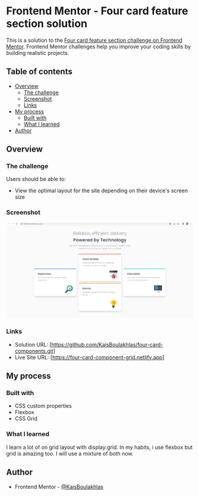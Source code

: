 # Frontend Mentor - Four card feature section solution

This is a solution to the [Four card feature section challenge on Frontend Mentor](https://www.frontendmentor.io/challenges/four-card-feature-section-weK1eFYK). Frontend Mentor challenges help you improve your coding skills by building realistic projects. 

## Table of contents

- [Overview](#overview)
  - [The challenge](#the-challenge)
  - [Screenshot](#screenshot)
  - [Links](#links)
- [My process](#my-process)
  - [Built with](#built-with)
  - [What I learned](#what-i-learned)
- [Author](#author)

## Overview

### The challenge

Users should be able to:

- View the optimal layout for the site depending on their device's screen size

### Screenshot

![](./chrome.PNG)

### Links

- Solution URL: [https://github.com/KaisBoulakhlas/four-card-components.git]
- Live Site URL: [https://four-card-component-grid.netlify.app]

## My process

### Built with

- CSS custom properties
- Flexbox
- CSS Grid

### What I learned

I learn a lot of on grid layout with display:grid. In my habits, i use flexbox but grid is amazing too. I will use a mixture of both now.

## Author

- Frontend Mentor - [@KaisBoulakhlas](https://www.frontendmentor.io/profile/KaisBoulakhlas)
